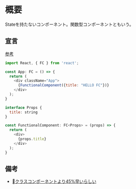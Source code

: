 # 概要

Stateを持たないコンポーネント。関数型コンポーネントともいう。

## 宣言

[参考](https://medium.com/missive-app/45-faster-react-functional-components-now-3509a668e69f)

```javascript
import React, { FC } from 'react';

const App: FC = () => {
  return (
    <div className="App">
      {FunctionalComponent({title: "HELLO FC"})}
    </div>
  );
}

interface Props {
  title: string
}

const FunctionalComponent: FC<Props> = (props) => {
  return (
    <div>
      {props.title}
    </div>
  );
}
```

## 備考

- [クラスコンポーネントより45%早いらしい](https://medium.com/missive-app/45-faster-react-functional-components-now-3509a668e69f)
